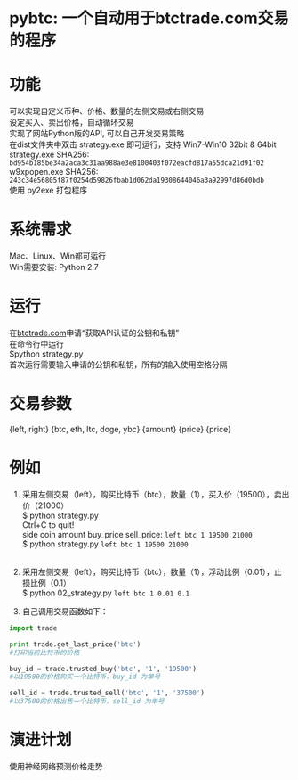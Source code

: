 <h1>pybtc: 一个自动用于btctrade.com交易的程序</hi>

功能
=======
可以实现自定义币种、价格、数量的左侧交易或右侧交易<br />
设定买入、卖出价格，自动循环交易<br />
实现了网站Python版的API, 可以自己开发交易策略<br />
在dist文件夹中双击 strategy.exe 即可运行，支持 Win7-Win10 32bit & 64bit<br />
strategy.exe SHA256: `bd954b185be34a2aca3c31aa988ae3e8100403f072eacfd817a55dca21d91f02`<br />
w9xpopen.exe SHA256: `243c34e56805f87f0254d59826fbab1d062da19308644046a3a92997d86d0bdb`<br />
使用 py2exe 打包程序

系统需求
=======
Mac、Linux、Win都可运行<br />
Win需要安装: Python 2.7<br />

运行
=======
在[btctrade.com](https://www.btctrade.com)申请“获取API认证的公钥和私钥”<br />
在命令行中运行<br />
$python strategy.py<br />
首次运行需要输入申请的公钥和私钥，所有的输入使用空格分隔<br />

交易参数
=======
{left, right} {btc, eth, ltc, doge, ybc} {amount} {price} {price}

例如
=======
1. 采用左侧交易（left），购买比特币（btc），数量（1），买入价（19500），卖出价（21000）<br />
$ python strategy.py<br />Ctrl+C to quit!<br />side coin amount buy_price sell_price: `left btc 1 19500 21000`<br />
$ python strategy.py `left btc 1 19500 21000`<br /><br />

2. 采用左侧交易（left），购买比特币（btc），数量（1），浮动比例（0.01），止损比例（0.1）<br />
$ python 02_strategy.py `left btc 1 0.01 0.1`<br />

3. 自己调用交易函数如下：<br />
```Python
import trade

print trade.get_last_price('btc')
#打印当前比特币的价格 

buy_id = trade.trusted_buy('btc', '1', '19500')
#以19500的价格购买一个比特币，buy_id 为单号

sell_id = trade.trusted_sell('btc', '1', '37500')
#以37500的价格出售一个比特币，sell_id 为单号
```

演进计划
=======
使用神经网络预测价格走势<br />